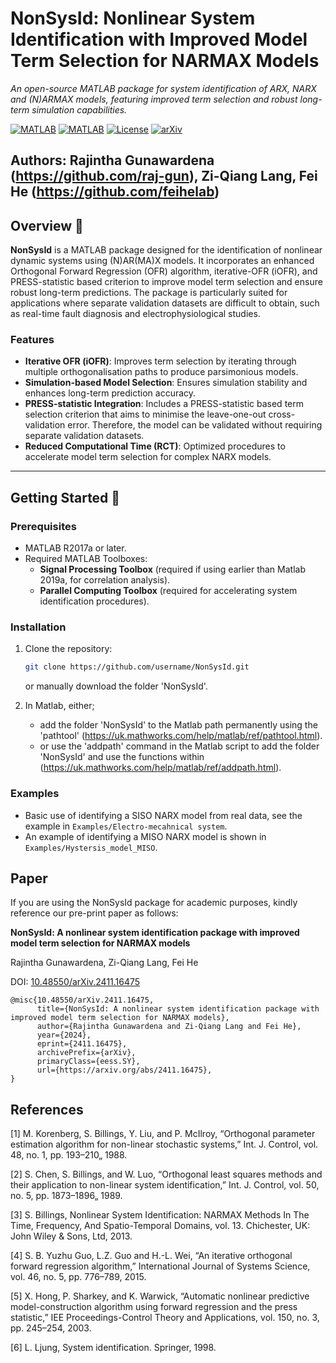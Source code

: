 # NonSysId: Nonlinear System Identification with Improved Model Term Selection for NARMAX Models  
*An open-source MATLAB package for system identification of ARX, NARX and (N)ARMAX models, featuring improved term selection and robust long-term simulation capabilities.*

[![MATLAB](https://img.shields.io/badge/MATLAB-R2017a-blue)](https://www.mathworks.com/products/matlab.html) 
[![MATLAB](https://img.shields.io/badge/MATLAB-R2023b-blue)](https://www.mathworks.com/products/matlab.html) 
[![License](https://img.shields.io/badge/License-BSD_3--Clause-orange.svg)](https://opensource.org/licenses/BSD-3-Clause)
[![arXiv](https://img.shields.io/badge/arXiv-1234.56789-b31b1b.svg)](https://doi.org/10.48550/arXiv.2411.16475)

Authors: Rajintha Gunawardena (https://github.com/raj-gun), Zi-Qiang Lang, Fei He (https://github.com/feihelab)
---

## Overview 📖  
**NonSysId** is a MATLAB package designed for the identification of nonlinear dynamic systems using (N)AR(MA)X models. It incorporates an enhanced Orthogonal Forward Regression (OFR) algorithm, iterative-OFR (iOFR), and PRESS-statistic based criterion to improve model term selection and ensure robust long-term predictions. The package is particularly suited for applications where separate validation datasets are difficult to obtain, such as real-time fault diagnosis and electrophysiological studies.

### Features  
- **Iterative OFR (iOFR)**: Improves term selection by iterating through multiple orthogonalisation paths to produce parsimonious models.  
- **Simulation-based Model Selection**: Ensures simulation stability and enhances long-term prediction accuracy.  
- **PRESS-statistic Integration**: Includes a PRESS-statistic based term selection criterion that aims to minimise the leave-one-out cross-validation error. Therefore, the model can be validated without requiring separate validation datasets.  
- **Reduced Computational Time (RCT)**: Optimized procedures to accelerate model term selection for complex NARX models.  

---

## Getting Started 🚀  

### Prerequisites  
- MATLAB R2017a or later.  
- Required MATLAB Toolboxes:  
  - **Signal Processing Toolbox** (required if using earlier than Matlab 2019a, for correlation analysis).
  - **Parallel Computing Toolbox** (required for accelerating system identification procedures).

### Installation  
1. Clone the repository:  
   ```bash
   git clone https://github.com/username/NonSysId.git
   ```
   or manually download the folder 'NonSysId'.
   
2. In Matlab, either;
    - add the folder 'NonSysId' to the Matlab path permanently using the 'pathtool' (https://uk.mathworks.com/help/matlab/ref/pathtool.html).
    - or use the 'addpath' command in the Matlab script to add the folder 'NonSysId' and use the functions within (https://uk.mathworks.com/help/matlab/ref/addpath.html).

### Examples
- Basic use of identifying a SISO NARX model from real data, see the example in `Examples/Electro-mecahnical system`.
- An example of identifying a MISO NARX model is shown in `Examples/Hystersis_model_MISO`.

## Paper

If you are using the NonSysId package for academic purposes, kindly reference our pre-print paper as follows:

**NonSysId: A nonlinear system identification package with improved model term selection for NARMAX models**

Rajintha Gunawardena, Zi-Qiang Lang, Fei He

DOI: [10.48550/arXiv.2411.16475](https://doi.org/10.48550/arXiv.2411.16475)

```
@misc{10.48550/arXiv.2411.16475,
      title={NonSysId: A nonlinear system identification package with improved model term selection for NARMAX models}, 
      author={Rajintha Gunawardena and Zi-Qiang Lang and Fei He},
      year={2024},
      eprint={2411.16475},
      archivePrefix={arXiv},
      primaryClass={eess.SY},
      url={https://arxiv.org/abs/2411.16475}, 
}
```      

## References
[1] M. Korenberg, S. Billings, Y. Liu, and P. McIlroy, “Orthogonal parameter estimation algorithm for non-linear stochastic systems,” Int. J. Control, vol. 48, no. 1, pp. 193–210„ 1988.

[2] S. Chen, S. Billings, and W. Luo, “Orthogonal least squares methods and their application to non-linear system identification,” Int. J. Control, vol. 50, no. 5, pp. 1873–1896„ 1989.

[3] S. Billings, Nonlinear System Identification: NARMAX Methods In The Time, Frequency, And Spatio-Temporal Domains, vol. 13. Chichester, UK: John Wiley & Sons, Ltd, 2013.

[4] S. B. Yuzhu Guo, L.Z. Guo and H.-L. Wei, “An iterative orthogonal forward regression algorithm,” International Journal of Systems Science, vol. 46, no. 5, pp. 776–789, 2015.

[5] X. Hong, P. Sharkey, and K. Warwick, “Automatic nonlinear predictive model-construction algorithm using forward regression and the press statistic,” IEE Proceedings-Control Theory and Applications, vol. 150, no. 3, pp. 245–254, 2003.

[6] L. Ljung, System identification. Springer, 1998.


